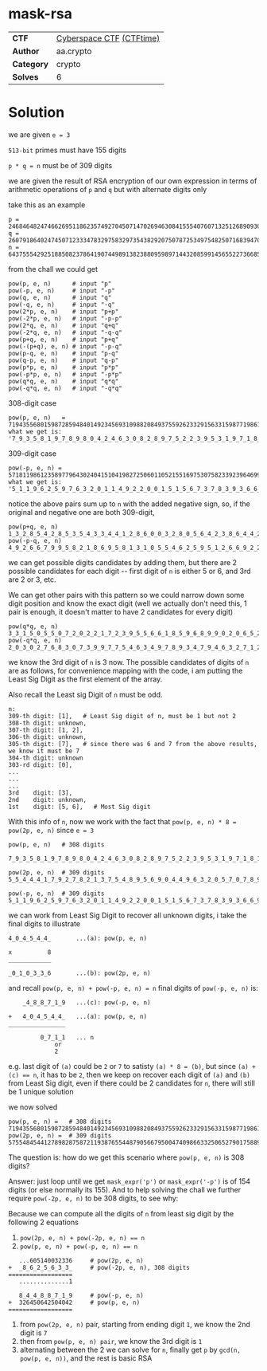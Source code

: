 # mask-rsa

|              |                                                                                    |
| ------------ | ---------------------------------------------------------------------------------- |
| **CTF**      | [Cyberspace CTF](https://2024.csc.tf/) [(CTFtime)](https://ctftime.org/event/2428) |
| **Author**   | aa.crypto                                                                          |
| **Category** | crypto                                                                             |
| **Solves**   | 6                                                                                  |

# Solution

we are given `e = 3`

`513-bit` primes must have 155 digits

`p * q = n` must be of 309 digits

we are given the result of RSA encryption of our own expression in terms of arithmetic operations of `p` and `q` but with alternate digits only

take this as an example

```
p = 24684648247466269511862357492704507147026946308415554076071325126890930007019654858728204224726147599743830015323289763883512220043753711112531755720047301
q = 26079186402474507123334783297583297354382920750787253497548250716839470583806962555902947182280722601358197870260046062048224750203714493530675129397377871
n = 643755542925188508237864190744989138238809598971443208599145655227366855638040406488967576526958041168869445702603937739133986690472525494291504254142120584102912553184555027574207328779371992990590946852660876782685325339542936824672739314430976487627186216213587374515049934150935412812892852201297490676171
```

from the chall we could get

```
pow(p, e, n)      # input "p"
pow(-p, e, n)     # input "-p"
pow(q, e, n)      # input "q"
pow(-q, e, n)     # input "-q"
pow(2*p, e, n)    # input "p+p"
pow(-2*p, e, n)   # input "-p-p"
pow(2*q, e, n)    # input "q+q"
pow(-2*q, e, n)   # input "-q-q"
pow(p+q, e, n)    # input "p+q"
pow(-(p+q), e, n) # input "-p-q"
pow(p-q, e, n)    # input "p-q"
pow(q-p, e, n)    # input "q-p"
pow(p*p, e, n)    # input "p*p"
pow(-p*p, e, n)   # input "-p*p"
pow(q*q, e, n)    # input "q*q"
pow(-q*q, e, n)   # input "-q*q"
```

308-digit case

```
pow(p, e, n)   =  71943556801598728594840149234569310988208493755926233291563315987719861740985377231703315350517132557905377397274430552423583026772678726538833198609271594151214322607155605827439675881779920952889542855791634487188064698073937328952879459405099341717340004180200013900442452042289944999469377326450642504042
what we get is:  '7_9_3_5_8_1_9_7_8_9_8_0_4_2_4_6_3_0_8_2_8_9_7_5_2_2_3_9_5_3_1_9_7_1_8_1_4_9_5_7_2_1_0_3_5_5_5_7_3_5_7_0_3_7_9_2_4_3_5_2_2_5_3_2_7_2_7_7_6_3_8_3_9_6_9_7_5_4_5_2_4_2_6_7_5_6_5_2_4_9_7_8_1_7_9_0_5_8_9_4_8_5_9_6_4_8_1_8_6_6_8_7_9_7_2_9_2_7_4_9_0_0_9_4_7_7_4_0_4_8_2_0_1_9_0_4_4_2_4_2_9_4_9_9_6_3_7_2_4_0_4_5_4_4_'
```

309-digit case

```
pow(-p, e, n) =  571811986123589779643024041510419827250601105215516975307582339239646993897055029257264261176440908610964068305329507186710403663699846767752671055532848989951698230577399421746767652897592072037701403996869242295497260641468999495719859855025877145909846212033387360614607482108645467813423474874846848172129
what we get is: '5_1_1_9_6_2_5_9_7_6_3_2_0_1_1_4_9_2_2_0_0_1_5_1_5_6_7_3_7_8_3_9_3_6_6_9_8_7_5_0_9_5_2_4_6_1_6_4_9_8_1_9_4_6_3_5_2_5_7_8_7_0_0_6_3_9_8_6_6_7_2_7_0_5_3_8_8_8_9_1_9_2_0_7_3_9_2_7_6_6_6_2_9_5_2_7_0_7_0_4_3_9_8_9_4_2_5_9_2_0_4_4_8_9_4_5_1_8_9_5_0_5_7_1_5_0_8_6_1_0_3_8_3_0_1_6_7_8_1_8_4_4_7_1_4_3_7_8_4_4_8_8_7_1_9'
```

notice the above pairs sum up to `n` with the added negative sign, so, if the original and negative one are both 309-digit,

```
pow(p+q, e, n)
1_3_2_8_5_4_2_8_5_3_5_4_3_3_4_4_1_2_8_6_0_0_3_2_8_0_5_6_4_2_3_8_6_4_4_2_7_9_0_1_2_1_5_9_6_2_6_7_8_7_6_4_3_5_0_7_6_7_5_1_7_3_5_7_6_0_8_0_7_8_9_5_4_4_8_4_3_3_4_6_9_6_7_2_3_8_1_9_8_0_1_3_8_0_9_2_4_1_6_1_5_3_6_1_4_3_7_9_3_4_6_9_4_9_1_7_1_1_3_9_1_5_5_5_4_3_1_1_6_5_4_7_1_9_2_2_3_7_4_3_1_5_9_7_8_6_7_2_7_2_0_3_1_6_2
pow(-p-q, e, n)
4_9_2_6_6_7_9_9_5_8_2_1_8_6_9_5_8_1_3_1_0_5_5_4_6_2_5_9_5_1_2_6_6_9_2_2_8_8_3_2_3_7_4_7_0_2_0_8_2_3_0_3_5_9_6_4_3_1_2_2_3_0_3_9_4_6_7_4_2_4_2_5_8_9_5_6_7_5_6_6_1_8_5_5_1_6_1_6_5_0_1_5_9_2_2_6_5_8_2_7_1_1_0_8_2_4_5_8_9_1_7_5_8_4_6_7_6_5_5_2_2_5_1_9_2_8_0_4_5_6_9_1_2_5_8_7_6_5_6_7_2_8_3_4_9_6_7_9_4_7_3_7_6_5_9
```

we can get possible digits candidates by adding them, but there are 2 possible candidates for each digit -- first digit of `n` is either 5 or 6, and 3rd are 2 or 3, etc.

We can get other pairs with this pattern so we could narrow down some digit position and know the exact digit (well we actually don't need this, 1 pair is enough, it doesn't matter to have 2 candidates for every digit)

```
pow(q*q, e, n)
3_3_1_5_0_5_5_0_7_2_0_2_2_1_7_2_3_9_5_5_6_6_1_8_5_9_6_8_9_9_0_2_0_6_5_2_7_0_2_4_7_5_7_7_9_7_1_7_7_3_7_3_9_6_8_8_6_5_1_4_2_7_4_2_2_9_4_6_3_3_6_7_1_7_2_9_8_4_7_3_1_4_5_7_1_8_5_3_1_8_9_0_3_1_8_8_6_6_0_5_7_3_6_7_5_0_9_8_3_5_9_0_0_1_7_5_2_1_8_6_6_3_9_4_1_7_4_4_3_3_3_4_5_0_7_0_4_1_7_3_5_6_3_9_2_2_1_1_6_9_4_1_7_2_0
pow(-q*q, e, n)
2_0_3_0_2_7_6_8_3_0_7_3_9_9_7_7_5_4_6_3_4_9_7_8_9_3_4_7_9_4_6_3_2_7_1_2_8_7_1_9_9_3_2_9_8_8_4_8_2_7_9_5_0_8_8_3_4_3_5_8_8_6_4_4_8_7_0_9_5_9_4_2_1_7_1_1_2_3_3_9_0_1_7_1_3_6_6_2_3_2_4_7_4_2_3_1_3_4_8_3_9_2_0_3_2_7_3_0_9_9_4_5_2_1_0_9_4_5_0_4_8_7_7_0_5_5_7_1_7_8_9_4_8_4_4_0_5_1_3_7_8_7_9_1_6_0_3_0_4_9_0_8_9_9_1
```

we know the 3rd digit of `n` is 3 now. The possible candidates of digits of `n` are as follows, for convenience mapping with the code, i am putting the Least Sig Digit as the first element of the array.

Also recall the Least sig Digit of `n` must be odd.

```
n:
309-th digit: [1],   # Least Sig digit of n, must be 1 but not 2
308-th digit: unknown,
307-th digit: [1, 2],
306-th digit: unknown,
305-th digit: [7],   # since there was 6 and 7 from the above results, we know it must be 7
304-th digit: unknown
303-rd digit: [0],
...
...
...
3rd    digit: [3],
2nd    digit: unknown,
1st    digit: [5, 6],   # Most Sig digit
```

With this info of `n`, now we work with the fact that
`pow(p, e, n) * 8 = pow(2p, e, n)` since `e = 3`

```
pow(p, e, n)   # 308 digits
 7_9_3_5_8_1_9_7_8_9_8_0_4_2_4_6_3_0_8_2_8_9_7_5_2_2_3_9_5_3_1_9_7_1_8_1_4_9_5_7_2_1_0_3_5_5_5_7_3_5_7_0_3_7_9_2_4_3_5_2_2_5_3_2_7_2_7_7_6_3_8_3_9_6_9_7_5_4_5_2_4_2_6_7_5_6_5_2_4_9_7_8_1_7_9_0_5_8_9_4_8_5_9_6_4_8_1_8_6_6_8_7_9_7_2_9_2_7_4_9_0_0_9_4_7_7_4_0_4_8_2_0_1_9_0_4_4_2_4_2_9_4_9_9_6_3_7_2_4_0_4_5_4_4_

pow(2p, e, n)  # 309 digits
5_5_4_4_4_1_7_9_2_7_8_2_1_3_7_5_4_8_9_5_6_9_0_4_4_9_6_3_2_0_5_7_0_7_8_9_9_7_8_0_7_5_6_6_2_8_4_3_0_0_6_2_3_1_1_8_9_4_4_1_3_8_6_2_4_8_4_9_1_3_0_6_5_8_7_1_2_5_2_9_1_5_0_5_2_4_4_6_9_1_4_7_5_2_9_6_6_3_1_3_2_4_3_3_7_8_7_0_5_7_8_5_1_9_6_1_2_0_5_7_2_0_9_7_3_3_7_0_3_4_1_0_1_1_0_5_9_1_3_8_1_5_9_9_7_5_1_6_1_0_1_0_3_3_6

pow(-p, e, n)  # 309 digits
5_1_1_9_6_2_5_9_7_6_3_2_0_1_1_4_9_2_2_0_0_1_5_1_5_6_7_3_7_8_3_9_3_6_6_9_8_7_5_0_9_5_2_4_6_1_6_4_9_8_1_9_4_6_3_5_2_5_7_8_7_0_0_6_3_9_8_6_6_7_2_7_0_5_3_8_8_8_9_1_9_2_0_7_3_9_2_7_6_6_6_2_9_5_2_7_0_7_0_4_3_9_8_9_4_2_5_9_2_0_4_4_8_9_4_5_1_8_9_5_0_5_7_1_5_0_8_6_1_0_3_8_3_0_1_6_7_8_1_8_4_4_7_1_4_3_7_8_4_4_8_8_7_1_9
```

we can work from Least Sig Digit to recover all unknown digits, i take the final digits to illustrate

```
4_0_4_5_4_4_       ...(a): pow(p, e, n)

x          8
____________

_0_1_0_3_3_6       ...(b): pow(2p, e, n)
```

and recall `pow(p, e, n) + pow(-p, e, n) = n`
final digits of `pow(-p, e, n)` is:

```
    _4_8_8_7_1_9   ...(c): pow(-p, e, n)

+   4_0_4_5_4_4_   ...(a): pow(p, e, n)
________________

         0_7_1_1   ... n
             or
             2
```

e.g. last digit of `(a)` could be `2` or `7` to satisty `(a) * 8 = (b)`, but since `(a) + (c) == n`, it has to be `2`, then we keep on recover each digit of `(a)` and `(b)` from Least Sig digit, even if there could be 2 candidates for `n`, there will still be 1 unique solution

we now solved

```
pow(p, e, n) =   # 308 digits
71943556801598728594840149234569310988208493755926233291563315987719861740985377231703315350517132557905377397274430552423583026772678726538833198609271594151214322607155605827439675881779920952889542855791634487188064698073937328952879459405099341717340004180200013900442452042289944999469377326450642504042
pow(2p, e, n) =  # 309 digits
575548454412789828758721193876554487905667950047409866332506527901758893927883017853626522804137060463243019178195444419388664214181429812310665588874172753209714580857244846619517407054239367623116342846333075897504517584591498631623035675240794733738720033441600111203539616338319559995755018611605140032336
```

The question is: how do we get this scenario where `pow(p, e, n)` is 308 digits?

Answer: just loop until we get `mask_expr('p')` or `mask_expr('-p')` is of 154 digits (or else normally its 155). And to help solving the chall we further require `pow(-2p, e, n)` to be 308 digits, to see why:

Because we can compute all the digits of `n` from least sig digit by the following 2 equations

1. `pow(2p, e, n) + pow(-2p, e, n) == n`
2. `pow(p, e, n) + pow(-p, e, n) == n`

```
   ...605140032336     # pow(2p, e, n)
+  _8_6_2_5_6_3_3_     # pow(-2p, e, n), 308 digits
==================
   ..............1

   8_4_4_8_8_7_1_9     # pow(-p, e, n)
+  326450642504042     # pow(p, e, n)
==================
```

1. from `pow(2p, e, n)` pair, starting from ending digit `1`, we know the 2nd digit is `7`
2. then from `pow(p, e, n) pair`, we know the 3rd digit is `1`
3. alternating between the 2 we can solve for `n`, finally get `p` by `gcd(n, pow(p, e, n))`, and the rest is basic RSA
